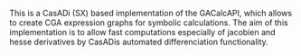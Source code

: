 This is a CasADi (SX) based implementation of the GACalcAPI, which allows to create CGA expression graphs for symbolic calculations. The aim of this implementation is to allow fast computations especially of jacobien and hesse derivatives by CasADis automated differenciation functionality.
